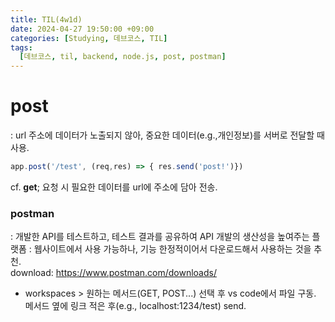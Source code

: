 ```yaml
---
title: TIL(4w1d)
date: 2024-04-27 19:50:00 +09:00
categories: [Studying, 데브코스, TIL]
tags: 
  [데브코스, til, backend, node.js, post, postman]
---
```


post
===
: url 주소에 데이터가 노출되지 않아, 중요한 데이터(e.g.,개인정보)를 서버로 전달할 때 사용.<br>
```jsx
app.post('/test', (req,res) => { res.send('post!')})
```

cf. **get**; 요청 시 필요한 데이터를 url에 주소에 담아 전송.

### postman
: 개발한 API를 테스트하고, 테스트 결과를 공유하여 API 개발의 생산성을 높여주는 플랫폼
: 웹사이트에서 사용 가능하나, 기능 한정적이어서 다운로드해서 사용하는 것을 추천.<br>
download: https://www.postman.com/downloads/

- workspaces > 원하는 메서드(GET, POST...) 선택 후 
  vs code에서 파일 구동. <br>
  메서드 옆에 링크 적은 후(e.g., localhost:1234/test) send.





